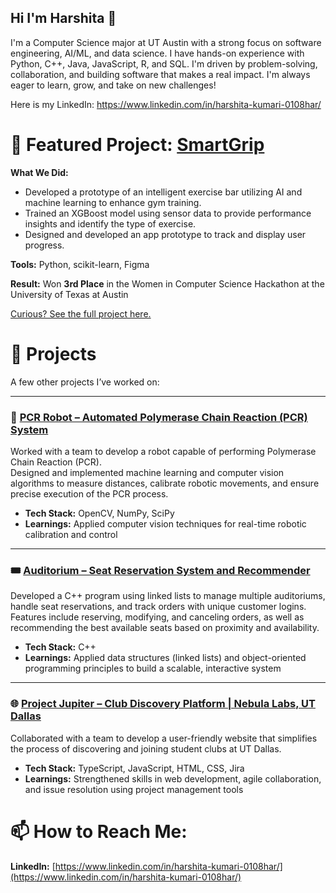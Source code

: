 ## Hi I'm Harshita 👋

I'm a Computer Science major at UT Austin with a strong focus on software engineering, AI/ML, and data science. I have hands-on experience with Python, C++, Java, JavaScript, R, and SQL. I'm driven by problem-solving, collaboration, and building software that makes a real impact.
I'm always eager to learn, grow, and take on new challenges!

Here is my LinkedIn: https://www.linkedin.com/in/harshita-kumari-0108har/

# 🎯 Featured Project: [SmartGrip](https://github.com/hk10877/SmartGrip)

**What We Did:**  
- Developed a prototype of an intelligent exercise bar utilizing AI and machine learning to enhance gym training.  
- Trained an XGBoost model using sensor data to provide performance insights and identify the type of exercise.  
- Designed and developed an app prototype to track and display user progress.
  
**Tools:** Python, scikit-learn, Figma
  
**Result:** Won **3rd Place** in the Women in Computer Science Hackathon at the University of Texas at Austin

[Curious? See the full project here.](https://github.com/hk10877/SmartGrip)

# 🚀 Projects
A few other projects I’ve worked on:

---

### 🔬 [PCR Robot – Automated Polymerase Chain Reaction (PCR) System](https://github.com/ECLAIR-Robotics/PCR_Automation)

Worked with a team to develop a robot capable of performing Polymerase Chain Reaction (PCR).  
Designed and implemented machine learning and computer vision algorithms to measure distances, calibrate robotic movements, and ensure precise execution of the PCR process.

- **Tech Stack:** OpenCV, NumPy, SciPy  
- **Learnings:** Applied computer vision techniques for real-time robotic calibration and control

---

### 🎟️ [Auditorium – Seat Reservation System and Recommender](https://github.com/hk10877/AuditoriumCplusplus)

Developed a C++ program using linked lists to manage multiple auditoriums, handle seat reservations, and track orders with unique customer logins.  
Features include reserving, modifying, and canceling orders, as well as recommending the best available seats based on proximity and availability.

- **Tech Stack:** C++  
- **Learnings:** Applied data structures (linked lists) and object-oriented programming principles to build a scalable, interactive system

---

### 🌐 [Project Jupiter – Club Discovery Platform | Nebula Labs, UT Dallas](https://github.com/UTDNebula/jupiter)

Collaborated with a team to develop a user-friendly website that simplifies the process of discovering and joining student clubs at UT Dallas.  

- **Tech Stack:** TypeScript, JavaScript, HTML, CSS, Jira  
- **Learnings:** Strengthened skills in web development, agile collaboration, and issue resolution using project management tools


# 📫 How to Reach Me:
**LinkedIn:** [https://www.linkedin.com/in/harshita-kumari-0108har/](https://www.linkedin.com/in/harshita-kumari-0108har/)

<!--
**hk10877/hk10877** is a ✨ _special_ ✨ repository because its `README.md` (this file) appears on your GitHub profile.

Here are some ideas to get you started:

- 🔭 I’m currently working on ...
- 🌱 I’m currently learning ...
- 👯 I’m looking to collaborate on ...
- 🤔 I’m looking for help with ...
- 💬 Ask me about ...
- 📫 How to reach me: ...
- 😄 Pronouns: ...
- ⚡ Fun fact: ...
-->
